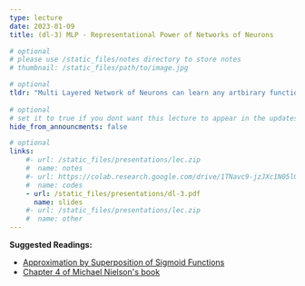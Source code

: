```yaml
---
type: lecture
date: 2023-01-09
title: (dl-3) MLP - Representational Power of Networks of Neurons

# optional
# please use /static_files/notes directory to store notes
# thumbnail: /static_files/path/to/image.jpg

# optional
tldr: "Multi Layered Network of Neurons can learn any artbirary function!"
  
# optional
# set it to true if you dont want this lecture to appear in the updates section
hide_from_announcments: false

# optional
links: 
    #- url: /static_files/presentations/lec.zip
    #  name: notes
    #- url: https://colab.research.google.com/drive/1TNavc9-jzJXc1N05l06KYfgaSmu7zqxN?usp=sharing
    #  name: codes
    - url: /static_files/presentations/dl-3.pdf
      name: slides
    #- url: /static_files/presentations/lec.zip
    #  name: other
---
```


**Suggested Readings:**

- [Approximation by Superposition of Sigmoid Functions](https://web.njit.edu/~usman/courses/cs675_fall18/10.1.1.441.7873.pdf) 
- [Chapter 4 of Michael Nielson's book](http://neuralnetworksanddeeplearning.com/chap4.html)
